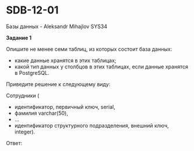 # SDB-12-01
Базы данных - Aleksandr Mihajlov SYS34  
  
**Задание 1**  
  
Опишите не менее семи таблиц, из которых состоит база данных:

- какие данные хранятся в этих таблицах;  
- какой тип данных у столбцов в этих таблицах, если данные хранятся в PostgreSQL.  

Приведите решение к следующему виду:  
  
Сотрудники (  
  
- идентификатор, первичный ключ, serial,  
- фамилия varchar(50),  
- ...  
- идентификатор структурного подразделения, внешний ключ, integer).

Ответ: